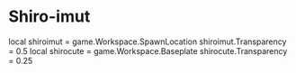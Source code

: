 # Shiro-imut

local shiroimut = game.Workspace.SpawnLocation
shiroimut.Transparency = 0.5
local shirocute = game.Workspace.Baseplate
shirocute.Transparency = 0.25
